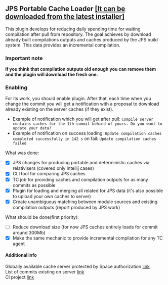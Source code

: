 ## JPS Portable Cache Loader [\[It can be downloaded from the latest installer\]](https://buildserver.labs.intellij.net/buildConfiguration/ijplatform_master_Idea_Installers)
This plugin develops for reducing daily spending time for waiting compilation after pull from repository.
The goal achieves by download already built compilations outputs and caches produced by the JPS build system. This data provides an incremental compilation.

### Important note
**If you think that compilation outputs old enough you can remove them and the plugin will download the fresh one.**
### Enabling
For its work, you should enable plugin. After that, each time when you change the commit 
you will get a notification with a proposal to download already existing on the server caches (if they exist).
 - Example of notification which you will get after pull: `Compile server contains caches for the 1th commit behind of yours. Do you want to update your data?`
 - Example of notification on success loading: `Update compilation caches completed successfully in 142 s` on fail: `Update compilation caches failed`



What was done:
- [x] JPS changes for producing portable and deterministic caches via relativisers (covered only Intellij cases)
- [x] CLI tool for comparing JPS caches
- [x] TC job for providing caches and compilation outputs for as many commits as possible
- [x] Plugin for loading and merging all related for JPS data (it's also possible to upload your own caches to server)
- [x] Create unambiguous matching between module sources and existing compilation outputs (report produced by JPS work)
 
What should be done(first priority):
- [ ] Reduce download size (for now JPS caches entirely loads for commit around 300Mb)
- [x] Make the same mechanic to provide incremental compilation for any TC agent

#### Additional info
Globally available cache server protected by Space authorization [link](https://cache-redirector.jetbrains.com/www.jetbrains.com/jps-cache/intellij)  
List of commits existing on server [link](https://cache-redirector.jetbrains.com/www.jetbrains.com/jps-cache/intellij/commit_history.json)  
CI project [link](https://buildserver.labs.intellij.net/project/ijplatform_master_Idea_Experiments_Jps_Caches_Project?mode=builds)